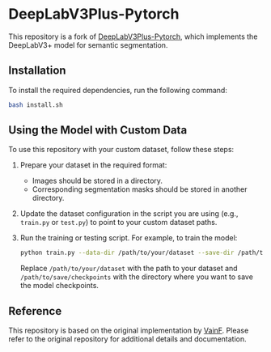 # DeepLabV3Plus-Pytorch

This repository is a fork of [DeepLabV3Plus-Pytorch](https://github.com/VainF/DeepLabV3Plus-Pytorch.git), which implements the DeepLabV3+ model for semantic segmentation.

## Installation

To install the required dependencies, run the following command:

```bash
bash install.sh
```

## Using the Model with Custom Data

To use this repository with your custom dataset, follow these steps:

1. Prepare your dataset in the required format:
   - Images should be stored in a directory.
   - Corresponding segmentation masks should be stored in another directory.

2. Update the dataset configuration in the script you are using (e.g., `train.py` or `test.py`) to point to your custom dataset paths.

3. Run the training or testing script. For example, to train the model:

   ```bash
   python train.py --data-dir /path/to/your/dataset --save-dir /path/to/save/checkpoints
   ```

   Replace `/path/to/your/dataset` with the path to your dataset and `/path/to/save/checkpoints` with the directory where you want to save the model checkpoints.

## Reference

This repository is based on the original implementation by [VainF](https://github.com/VainF/DeepLabV3Plus-Pytorch.git). Please refer to the original repository for additional details and documentation.
